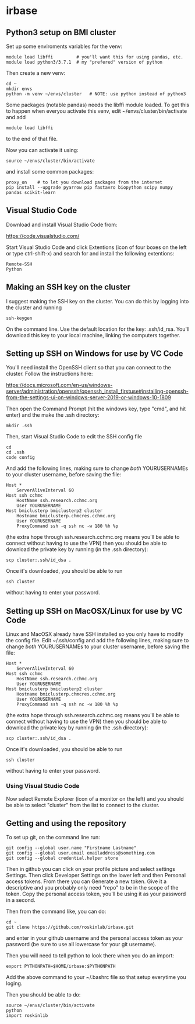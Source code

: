 # irbase

## Python3 setup on BMI cluster

Set up some enviroments variables for the venv:

```
module load libffi         # you'll want this for using pandas, etc.
module load python3/3.7.1  # my "prefered" version of python
```

Then create a new venv:

```
cd ~
mkdir envs
python -m venv ~/envs/cluster   # NOTE: use python instead of python3
```

Some packages (notable pandas) needs the libffi module loaded. To get this to happen when everyou activate this venv, edit ~/envs/cluster/bin/activate and add
```
module load libffi
```
to the end of that file.

Now you can activate it using:

```
source ~/envs/cluster/bin/activate
```

and install some common packages:

```
proxy_on    # to let you download packages from the internet
pip install --upgrade pyarrow pip fastavro biopython scipy numpy pandas scikit-learn
```

## Visual Studio Code ##

Download and install Visual Studio Code from:

https://code.visualstudio.com/

Start Visual Studio Code and click Extentions (icon of four boxes on the left or type ctrl-shift-x) and search for and install the following extentions:
```
Remote-SSH
Python
```

## Making an SSH key on the cluster ##

I suggest making the SSH key on the cluster. You can do this by logging into the cluster and running
```
ssh-keygen
```
On the command line. Use the default location for the key: .ssh/id_rsa. You'll download this key to your local machine, linking the computers together.

## Setting up SSH on Windows for use by VC Code ##

You'll need install the OpenSSH client so that you can connect to the cluster. Follow the instructions here:

https://docs.microsoft.com/en-us/windows-server/administration/openssh/openssh_install_firstuse#installing-openssh-from-the-settings-ui-on-windows-server-2019-or-windows-10-1809

Then open the Command Prompt (hit the windows key, type "cmd", and hit enter) and the make the .ssh directory:
```
mkdir .ssh
```
Then, start Visual Studio Code to edit the SSH config file
```
cd
cd .ssh
code config
```
And add the following lines, making sure to change *both* YOURUSERNAMEs to your cluster username, before saving the file:
```
Host *
    ServerAliveInterval 60
Host ssh cchmc
    HostName ssh.research.cchmc.org
    User YOURUSERNAME
Host bmiclusterp bmiclusterp2 cluster
    Hostname bmiclusterp.chmcres.cchmc.org
    User YOURUSERNAME
    ProxyCommand ssh -q ssh nc -w 180 %h %p
```
(the extra hope through ssh.research.cchmc.org means you'll be able to connect without having to use the VPN) then you
should be able to download the private key by running (in the .ssh directory):
```
scp cluster:.ssh/id_dsa .
```
Once it's downloaded, you should be able to run
```
ssh cluster
```
without having to enter your password.

## Setting up SSH on MacOSX/Linux for use by VC Code ##

Linux and MacOSX already have SSH installed so you only have to modify the config file. Edit ~/.ssh/config and add the
following lines, making sure to change *both* YOURUSERNAMEs to your cluster username, before saving the file:
```
Host *
    ServerAliveInterval 60
Host ssh cchmc
    HostName ssh.research.cchmc.org
    User YOURUSERNAME
Host bmiclusterp bmiclusterp2 cluster
    Hostname bmiclusterp.chmcres.cchmc.org
    User YOURUSERNAME
    ProxyCommand ssh -q ssh nc -w 180 %h %p
```
(the extra hope through ssh.research.cchmc.org means you'll be able to connect without having to use the VPN) then you
should be able to download the private key by running (in the .ssh directory):
```
scp cluster:.ssh/id_dsa .
```
Once it's downloaded, you should be able to run
```
ssh cluster
```
without having to enter your password.

### Using Visual Studio Code ###

Now select Remote Explorer (icon of a monitor on the left) and you should be able to select "cluster" from the list to connect to the cluster.

## Getting and using the repository

To set up git, on the command line run:
```
git config --global user.name "Firstname Lastname"
git config --global user.email emailaddress@something.com
git config --global credential.helper store
```
Then in github you can click on your profile picture and select settings Settings. Then
click Developer Settings on the lower left and then Personal access tokens. From there
you can Generate a new token. Give it a descriptive and you probably only need "repo"
to be in the scope of the token. Copy the personal access token, you'll be using it as your password in a second.

Then from the command like, you can do:
```
cd ~
git clone https://github.com/roskinlab/irbase.git
```
and enter in your github username and the personal access token as your password (be sure to use all lowercase for your git username).

Then you will need to tell python to look there when you do an import:
```
export PYTHONPATH=$HOME/irbase:$PYTHONPATH
```
Add the above command to your ~/.bashrc file so that setup everytime you loging.

Then you should be able to do:
```
source ~/envs/cluster/bin/activate
python
import roskinlib
```
